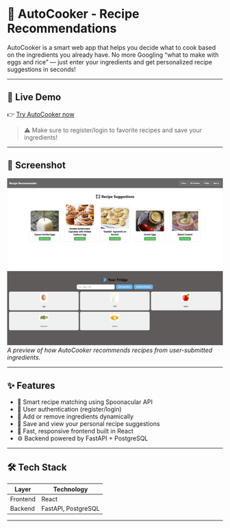 # 🥘 AutoCooker - Recipe Recommendations

AutoCooker is a smart web app that helps you decide what to cook based on the ingredients you already have. No more Googling “what to make with eggs and rice” — just enter your ingredients and get personalized recipe suggestions in seconds!

---

## 🔗 Live Demo

👉 [Try AutoCooker now](https://recipes-for-days.netlify.app)

> ⚠️ Make sure to register/login to favorite recipes and save your ingredients!

---

## 📸 Screenshot

![AutoCooker Demo](images/recipe_preview.png)  
![AutoCooker Demo](images/fride_preview.png)  
*A preview of how AutoCooker recommends recipes from user-submitted ingredients.*

---

## ✨ Features

- 🧠 Smart recipe matching using Spoonacular API
- 👤 User authentication (register/login)
- 🧺 Add or remove ingredients dynamically
- 💾 Save and view your personal recipe suggestions
- 🔄 Fast, responsive frontend built in React
- ⚙️ Backend powered by FastAPI + PostgreSQL

---

## 🛠️ Tech Stack

| Layer      | Technology                      |
|------------|----------------------------------|
| Frontend   | React                            |
| Backend    | FastAPI, PostgreSQL              |

---